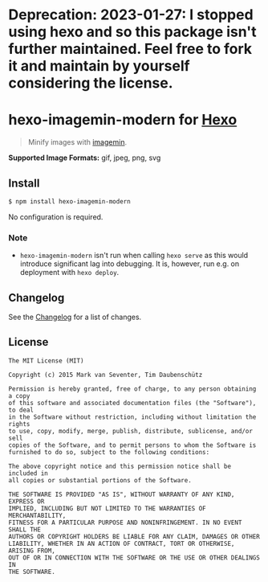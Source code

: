 # Deprecation: 2023-01-27: I stopped using hexo and so this package isn't further maintained. Feel free to fork it and maintain by yourself considering the license.
# hexo-imagemin-modern for [Hexo](https://hexo.io)
> Minify images with [imagemin](https://github.com/imagemin/imagemin).

**Supported Image Formats:** gif, jpeg, png, svg

## Install
```bash
$ npm install hexo-imagemin-modern
```

No configuration is required.

### Note

- `hexo-imagemin-modern` isn't run when calling `hexo serve` as this would
  introduce significant lag into debugging. It is, however, run e.g. on
  deployment with `hexo deploy`.

## Changelog
See the [Changelog](./CHANGELOG.md) for a list of changes.

## License
    The MIT License (MIT)

    Copyright (c) 2015 Mark van Seventer, Tim Daubenschütz

    Permission is hereby granted, free of charge, to any person obtaining a copy
    of this software and associated documentation files (the "Software"), to deal
    in the Software without restriction, including without limitation the rights
    to use, copy, modify, merge, publish, distribute, sublicense, and/or sell
    copies of the Software, and to permit persons to whom the Software is
    furnished to do so, subject to the following conditions:

    The above copyright notice and this permission notice shall be included in
    all copies or substantial portions of the Software.

    THE SOFTWARE IS PROVIDED "AS IS", WITHOUT WARRANTY OF ANY KIND, EXPRESS OR
    IMPLIED, INCLUDING BUT NOT LIMITED TO THE WARRANTIES OF MERCHANTABILITY,
    FITNESS FOR A PARTICULAR PURPOSE AND NONINFRINGEMENT. IN NO EVENT SHALL THE
    AUTHORS OR COPYRIGHT HOLDERS BE LIABLE FOR ANY CLAIM, DAMAGES OR OTHER
    LIABILITY, WHETHER IN AN ACTION OF CONTRACT, TORT OR OTHERWISE, ARISING FROM,
    OUT OF OR IN CONNECTION WITH THE SOFTWARE OR THE USE OR OTHER DEALINGS IN
    THE SOFTWARE.
